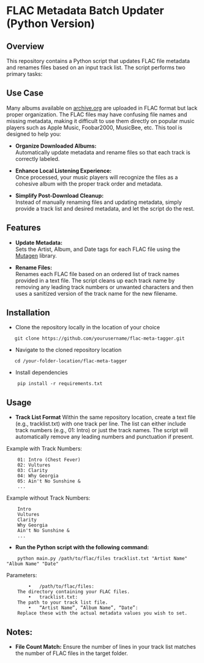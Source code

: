 # FLAC Metadata Batch Updater (Python Version)

## Overview

This repository contains a Python script that updates FLAC file metadata and renames files based on an input track list. The script performs two primary tasks:

## Use Case

Many albums available on [archive.org](https://archive.org/) are uploaded in FLAC format but lack proper organization. The FLAC files may have confusing file names and missing metadata, making it difficult to use them directly on popular music players such as Apple Music, Foobar2000, MusicBee, etc. This tool is designed to help you:

- **Organize Downloaded Albums:**  
  Automatically update metadata and rename files so that each track is correctly labeled.

- **Enhance Local Listening Experience:**  
  Once processed, your music players will recognize the files as a cohesive album with the proper track order and metadata.

- **Simplify Post-Download Cleanup:**  
  Instead of manually renaming files and updating metadata, simply provide a track list and desired metadata, and let the script do the rest.

## Features
- **Update Metadata:**  
  Sets the Artist, Album, and Date tags for each FLAC file using the [Mutagen](https://mutagen.readthedocs.io/) library.
  
- **Rename Files:**  
  Renames each FLAC file based on an ordered list of track names provided in a text file. The script cleans up each track name by removing any leading track numbers or unwanted characters and then uses a sanitized version of the track name for the new filename.

## Installation
- Clone the repository locally in the location of your choice
```
   git clone https://github.com/yourusername/flac-meta-tagger.git
```

- Navigate to the cloned repository location 
```
   cd /your-folder-location/flac-meta-tagger
```

- Install dependencies
```
    pip install -r requirements.txt
```

## Usage
- **Track List Format**
    Within the same repository location, create a text file (e.g., tracklist.txt) with one track per line. The list can either include track numbers (e.g., 01: Intro) or just the track names. The script will automatically remove any leading numbers and punctuation if present.

Example with Track Numbers:
```
    01: Intro (Chest Fever)
    02: Vultures
    03: Clarity
    04: Why Georgia
    05: Ain't No Sunshine &
    ...
```
Example without Track Numbers:
```
    Intro
    Vultures
    Clarity
    Why Georgia
    Ain't No Sunshine &
    ...
```

- **Run the Python script with the following command:**
```
    python main.py /path/to/flac/files tracklist.txt "Artist Name" "Album Name" "Date"
```

Parameters:
```
        •	/path/to/flac/files:
    The directory containing your FLAC files.
        •	tracklist.txt:
    The path to your track list file.
        •	“Artist Name”, “Album Name”, “Date”:
    Replace these with the actual metadata values you wish to set.
```

## Notes:
- **File Count Match:**
    Ensure the number of lines in your track list matches the number of FLAC files in the target folder.